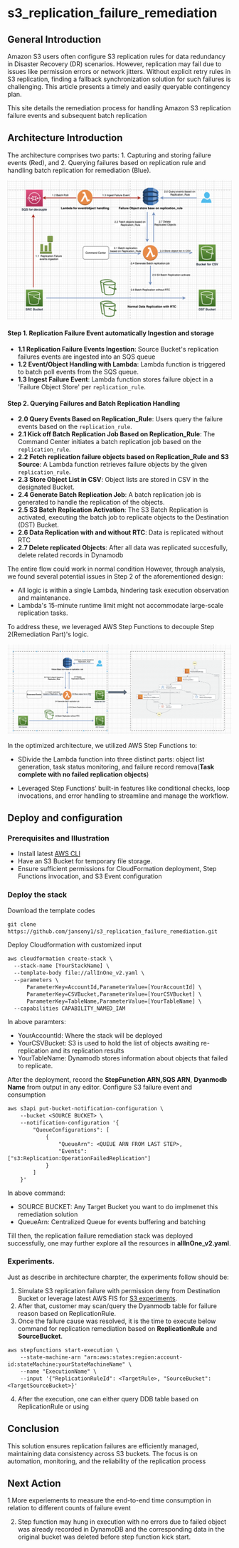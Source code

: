 # s3_replication_failure_remediation

## General Introduction
Amazon S3 users often configure S3 replication rules for data redundancy in Disaster Recovery (DR) scenarios. However, replication may fail due to issues like permission errors or network jitters. Without explicit retry rules in S3 replication, finding a fallback synchronization solution for such failures is challenging. This article presents a timely and easily queryable contingency plan.

This site details the remediation process for handling Amazon S3 replication failure events and subsequent batch replication 

## Architecture Introduction

The architecture comprises two parts: 1. Capturing and storing failure events (Red), and 2. Querying failures based on replication rule and handling batch replication for remediation (Blue).

![S3 Replication Workflow Diagram](./images/flow.png)

#### Step 1. Replication Failure Event automatically Ingestion and storage

* **1.1 Replication Failure Events Ingestion**: Source Bucket's replication failures events are ingested into an SQS queue
* **1.2 Event/Object Handling with Lambda**: Lambda function is triggered to batch poll events from the SQS queue.
* **1.3 Ingest Failure Event**: Lambda function stores failure object in a 'Failure Object Store' per `replication_rule`.
#### Step 2. Querying Failures and Batch Replication Handling

* **2.0 Query Events Based on Replication_Rule**: Users query the failure events based on the `replication_rule`.
* **2.1 Kick off Batch Replication Job Based on Replication_Rule**: The Command Center initiates a batch replication job based on the  `replication_rule`.
* **2.2 Fetch replication failure objects based on Replication_Rule and S3 Source**:   A Lambda function retrieves failure objects by the given  `replication_rule`.
* **2.3 Store Object List in CSV**: Object lists are stored in CSV in the designated Bucket.
* **2.4 Generate Batch Replication Job**: A batch replication job is generated to handle the replication of the objects.
* **2.5 S3 Batch Replication Activation**: The S3 Batch Replication is activated, executing the batch job to replicate objects to the Destination (DST) Bucket.
* **2.6 Data Replication with and without RTC**: Data is replicated without RTC
* **2.7 Delete replicated Objects**: After all data was replicated succesfully, delete related records in Dynamodb

The entire flow could work in normal condition However, through analysis, we found several potential issues in Step 2 of the aforementioned design:
* All logic is within a single Lambda, hindering task execution observation and maintenance.
* Lambda's 15-minute runtime limit might not accommodate large-scale replication tasks.

To address these, we leveraged AWS Step Functions to decouple Step 2(Remediation Part)'s logic.

![S3 Replication with Stepfunction Diagram](./images/stepfunction.png)

In the optimized architecture, we utilized AWS Step Functions to:
* SDivide the Lambda function into three distinct parts: object list generation, task status monitoring, and failure record remova(**Task complete with no failed replication objects**) 

* Leveraged Step Functions' built-in features like conditional checks, loop invocations, and error handling to streamline and manage the workflow.

## Deploy and configuration
### Prerequisites and Illustration
* Install latest [AWS CLI](https://docs.aws.amazon.com/cli/latest/userguide/getting-started-install.html)
* Have an S3 Bucket for temporary file storage.
* Ensure sufficient permissions for CloudFormation deployment, Step Functions invocation, and S3 Event configuration


### Deploy the stack
Download the template codes
```
git clone https://github.com/jansony1/s3_replication_failure_remediation.git 
```
Deploy Cloudformation with customized input
```
aws cloudformation create-stack \
  --stack-name [YourStackName] \
  --template-body file://allInOne_v2.yaml \
  --parameters \
      ParameterKey=AccountId,ParameterValue=[YourAccountId] \
      ParameterKey=CSVBucket,ParameterValue=[YourCSVBucket] \
      ParameterKey=TableName,ParameterValue=[YourTableName] \
  --capabilities CAPABILITY_NAMED_IAM
```
In above paramters:
* YourAccountId: Where the stack will be deployed
* YourCSVBucket: S3 is used to hold the list of  objects awaiting re-replication and its replication results
* YourTableName: Dynamodb stores information about objects that failed to replicate. 

After the deployment, record the **StepFunction ARN,SQS ARN**, **Dyanmodb Name** from output in any editor. Configure S3 failure event and consumption

```
aws s3api put-bucket-notification-configuration \
    --bucket <SOURCE BUCKET> \
    --notification-configuration '{
        "QueueConfigurations": [
            {
                "QueueArn": <QUEUE ARN FROM LAST STEP>,
                "Events": ["s3:Replication:OperationFailedReplication"]
            }
        ]
    }'

```
In above command:
* SOURCE BUCKET: Any Target Bucket you want to do implmenet this remediation solution
* QueueArn: Centralized Queue for events buffering and batching 

Till then, the replication failure remediation stack was deployed successfully, one may further explore all the resources in **allInOne_v2.yaml**.

### Experiments.
Just as describe in architecture charpter, the experiments follow should be:

1. Simulate S3 replication failure with permission deny from Destination Bucket or leverage latest AWS FIS for [S3 experiments](https://docs.aws.amazon.com/fis/latest/userguide/fis-actions-reference.html#s3-actions-reference-fis).
2. After that, customer may scan/query the Dyanmodb table for failure reason based on ReplicationRule.
3. Once the failure cause was resolved, it is the time to execute below command for replication remediation based on **ReplicationRule** and **SourceBucket**.

```
aws stepfunctions start-execution \
    --state-machine-arn "arn:aws:states:region:account-id:stateMachine:yourStateMachineName" \
    --name "ExecutionName" \
    --input '{"ReplicationRuleId": <TargetRule>, "SourceBucket": <TargetSourceBucket>}'
```
4. After the execution, one can either query DDB table based on ReplicationRule or using 

## Conclusion

This solution ensures replication failures are efficiently managed, maintaining data consistency across S3 buckets. The focus is on automation, monitoring, and the reliability of the replication process

## Next Action
1.More experiements to measure the end-to-end time consumption in relation to different counts of failure event

2. Step function may hung in execution with no errors due to failed object was already recorded in DynamoDB and the corresponding data in the original bucket was deleted before step function kick start. 

